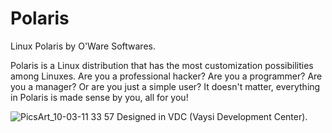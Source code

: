 # Polaris

Linux Polaris by O'Ware Softwares.

Polaris is a Linux distribution that has the most customization possibilities among Linuxes.
Are you a professional hacker? Are you a programmer? Are you a manager? Or are you just a simple user? It doesn't matter, everything in Polaris is made sense by you, all for you!


![PicsArt_10-03-11 33 57](https://github.com/OWareSoftwares/Polaris/assets/146895490/8e9ded73-5853-41d6-8de7-62c92f219750)
Designed in VDC (Vaysi Development Center).

